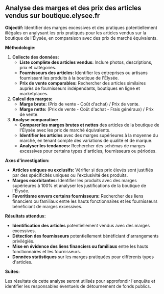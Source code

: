 ## Analyse des marges et des prix des articles vendus sur boutique.elysee.fr

**Objectif:** Identifier des marges excessives et des pratiques potentiellement illégales en analysant les prix pratiqués pour les articles vendus sur la boutique de l'Élysée, en comparaison avec des prix de marché équivalents.

**Méthodologie:**

1. **Collecte des données:**
    * **Liste complète des articles vendus:** Inclure photos, descriptions, prix et catégories.
    * **Fournisseurs des articles:** Identifier les entreprises ou artisans fournissant les produits à la boutique de l'Élysée.
    * **Prix de vente comparables:** Rechercher des articles similaires auprès de fournisseurs indépendants, boutiques en ligne et marketplaces. 
2. **Calcul des marges:**
    * **Marge brute:** (Prix de vente - Coût d'achat) / Prix de vente.
    * **Marge nette:** (Prix de vente - Coût d'achat - Frais généraux) / Prix de vente.
3. **Analyse comparative:**
    * **Comparer les marges brutes et nettes** des articles de la boutique de l'Élysée avec les prix de marché équivalents.
    * **Identifier les articles** avec des marges supérieures à la moyenne du marché, en tenant compte des variations de qualité et de marque.
    * **Analyser les tendances:** Rechercher des schémas de marges excessives pour certains types d'articles, fournisseurs ou périodes.

**Axes d'investigation:**

* **Articles uniques ou exclusifs:** Vérifier si des prix élevés sont justifiés par des spécificités uniques ou l'exclusivité des produits.
* **Marges exorbitantes:** Identifier les produits avec des marges supérieures à 100% et analyser les justifications de la boutique de l'Élysée.
* **Favoritisme envers certains fournisseurs:** Rechercher des liens financiers ou familiaux entre les hauts fonctionnaires et les fournisseurs bénéficiant de marges excessives.

**Résultats attendus:**

* **Identification des articles** potentiellement vendus avec des marges excessives.
* **Détection des fournisseurs** potentiellement bénéficiant d'arrangements privilégiés.
* **Mise en évidence des liens financiers ou familiaux** entre les hauts fonctionnaires et les fournisseurs.
* **Données statistiques** sur les marges pratiquées pour différents types d'articles.

**Suites:**

Les résultats de cette analyse seront utilisés pour approfondir l'enquête et identifier les responsables éventuels de détournement de fonds publics.



